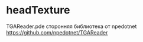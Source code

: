 # headTexture
TGAReader.pde сторонняя библиотека от npedotnet https://github.com/npedotnet/TGAReader

